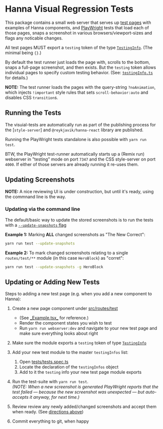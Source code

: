 # Hanna Visual Regression Tests

This package contains a small web server that serves up
[test pages](src/routes/test) with examples of Hanna components, and
[PlayWright](https://playwright.dev) tests that load each of those pages,
snaps a screenshot in various browsers/viewport-sizes and flags any noticable
changes.

All test pages MUST export a `testing` token of the type
[`TestingInfo`](src/testingInfo.ts). (The minimal being `{}`.)

By default the test runner just loads the page with, scrolls to the bottom,
snaps a full-page screenshot, and then exists. But the `testing` token allows
individual pages to specify custom testing behavior. (See:
[`testingInfo.ts`](src/testingInfo.ts) for details.)

**NOTE:** The test runner loads the pages with the query-string
`?noAnimation`, which injects `!important` style rules that sets
`scroll-behavior:auto` and disables CSS `transition`s.

## Running the Tests

The visuial-tests are automatically run as part of the publishing process for
the [`style-server`] and `@reykjavik/hanna-react` library are published.

Running the PlayWright tests standalone is also possible with `yarn run test`.

BTW, the PlayWright test-runner automatically starts up a (Remix run)
webserver in "testing" mode on port `7347` and the CSS style-server on port
`4000`. If either of those servers are already running it re-uses them.

## Updating Screenshots

**NOTE:** A nice reviewing UI is under construction, but until it's ready,
using the commnand line is the way.

<!--
The testing webserver has a page at http://localhost:7357/review, which lists
all of the screenshots with detected changes when the test suite was last run.

This is the easiest way to review and accept changes.
-->

### Updating via the command line

The default/basic way to update the stored screenshots is to run the tests
with a
[`--update-snapshots` flag](https://playwright.dev/docs/test-cli#reference)

**Example 1:** Marking **ALL** changed screenshots as "The New Correct":

```sh
yarn run test --update-snapshots
```

**Example 2:** To mark changed screenshots relating to a single
`routes/test/**` module (in this case `HeroBlock`) as "corret":

```sh
yarn run test --update-snapshots -g HeroBlock
```

## Updating or Adding New Tests

Steps to adding a new test page (e.g. when you add a new component to Hanna):

1. Create a new page component under [src/routes/test](src/routes/test)

   - (See [\_Example.tsx\_](src/routes/test/_Example.tsx_) for reference.)
   - Render the component states you wish to test
   - Run `yarn run webserver:dev` and navigate to your new test page and make
     sure everything looks about right

2. Make sure the module exports a `testing` token of type
   [`TestingInfo`](src/testingInfo.ts)

3. Add your new test module to the master `testingInfos` list:

   1. Open [tests/tests.spec.ts](tests/tests.spec.ts)
   2. Locate the declaration of the `testingInfos` object
   3. Add to it the `testing` info your new test page module exports

4. Run the test-suite with `yarn run test`.  
   _(NOTE: When a new screenshot is generated PlayWright reports that the test
   failed — because the new screenshot was unexpected — but auto-accepts it
   anyway, for next time.)_

5. Review review any newly added/changed screenshots and accept them when
   ready. (See [directions above](#updating-screenshots))

6. Commit everything to git, when happy
